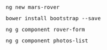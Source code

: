 <pre>ng new mars-rover</pre>
<pre>bower install bootstrap --save</pre>
<pre>ng g component rover-form</pre>
<pre>ng g component photos-list</pre>
